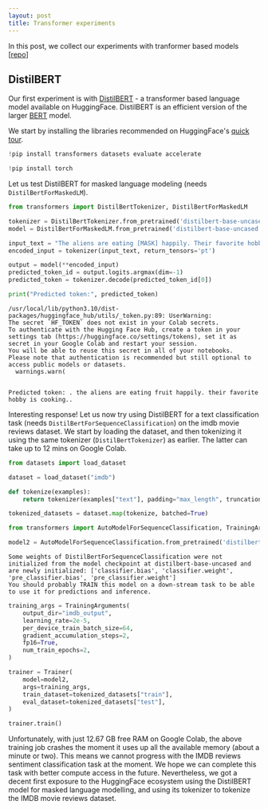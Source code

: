 ```yaml
---
layout: post
title: Transformer experiments
---
```


In this post, we collect our experiments with tranformer based models [[repo](https://github.com/sriramgkn/transformer-expts)]

## DistilBERT

Our first experiment is with [DistilBERT](https://huggingface.co/docs/transformers/en/model_doc/distilbert) - a transformer based language model available on HuggingFace. DistilBERT is an efficient version of the larger [BERT](https://huggingface.co/docs/transformers/en/model_doc/bert) model.

We start by installing the libraries recommended on HuggingFace's [quick tour](https://huggingface.co/docs/transformers/en/quicktour).


```python
!pip install transformers datasets evaluate accelerate
```


```python
!pip install torch
```

Let us test DistilBERT for masked language modeling (needs `DistilBertForMaskedLM`).


```python
from transformers import DistilBertTokenizer, DistilBertForMaskedLM

tokenizer = DistilBertTokenizer.from_pretrained('distilbert-base-uncased')
model = DistilBertForMaskedLM.from_pretrained('distilbert-base-uncased')

input_text = "The aliens are eating [MASK] happily. Their favorite hobby is [MASK]."
encoded_input = tokenizer(input_text, return_tensors='pt')

output = model(**encoded_input)
predicted_token_id = output.logits.argmax(dim=-1)
predicted_token = tokenizer.decode(predicted_token_id[0])

print("Predicted token:", predicted_token)
```

    /usr/local/lib/python3.10/dist-packages/huggingface_hub/utils/_token.py:89: UserWarning: 
    The secret `HF_TOKEN` does not exist in your Colab secrets.
    To authenticate with the Hugging Face Hub, create a token in your settings tab (https://huggingface.co/settings/tokens), set it as secret in your Google Colab and restart your session.
    You will be able to reuse this secret in all of your notebooks.
    Please note that authentication is recommended but still optional to access public models or datasets.
      warnings.warn(


    Predicted token: . the aliens are eating fruit happily. their favorite hobby is cooking..


Interesting response! Let us now try using DistilBERT for a text classification task (needs `DistilBertForSequenceClassification`) on the imdb movie reviews dataset. We start by loading the dataset, and then tokenizing it using the same tokenizer (`DistilBertTokenizer`) as earlier. The latter can take up to 12 mins on Google Colab.


```python
from datasets import load_dataset
```


```python
dataset = load_dataset("imdb")
```


```python
def tokenize(examples):
    return tokenizer(examples["text"], padding="max_length", truncation=True)

tokenized_datasets = dataset.map(tokenize, batched=True)
```


```python
from transformers import AutoModelForSequenceClassification, TrainingArguments, Trainer
```


```python
model2 = AutoModelForSequenceClassification.from_pretrained('distilbert-base-uncased', num_labels=2)
```

    Some weights of DistilBertForSequenceClassification were not initialized from the model checkpoint at distilbert-base-uncased and are newly initialized: ['classifier.bias', 'classifier.weight', 'pre_classifier.bias', 'pre_classifier.weight']
    You should probably TRAIN this model on a down-stream task to be able to use it for predictions and inference.



```python
training_args = TrainingArguments(
    output_dir="imdb_output",
    learning_rate=2e-5,
    per_device_train_batch_size=64,
    gradient_accumulation_steps=2,
    fp16=True,
    num_train_epochs=2,
)

trainer = Trainer(
    model=model2,
    args=training_args,
    train_dataset=tokenized_datasets["train"],
    eval_dataset=tokenized_datasets["test"],
)

trainer.train()

```

Unfortunately, with just 12.67 GB free RAM on Google Colab, the above training job crashes the moment it uses up all the available memory (about a minute or two). This means we cannot progress with the IMDB reviews sentiment classification task at the moment. We hope we can complete this task with better compute access in the future. Nevertheless, we got a decent first exposure to the HuggingFace ecosystem using the DistilBERT model for masked language modelling, and using its tokenizer to tokenize the IMDB movie reviews dataset.
